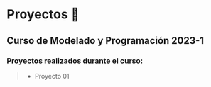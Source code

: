 # Proyectos 🎲

## Curso de Modelado y Programación 2023-1

### Proyectos realizados durante el curso:

> - Proyecto 01


